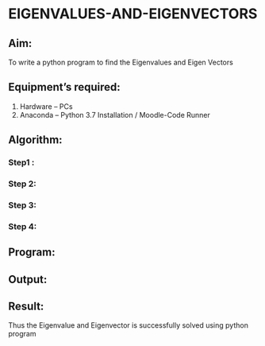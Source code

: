 # EIGENVALUES-AND-EIGENVECTORS
## Aim:
To write a python program to find the Eigenvalues and Eigen Vectors
## Equipment’s required:
1. 	Hardware – PCs
2. 	Anaconda – Python 3.7 Installation / Moodle-Code Runner
## Algorithm:
### Step1 : 

### Step 2: 

### Step 3:

### Step 4: 


## Program:

## Output:

## Result:
Thus the Eigenvalue and Eigenvector is successfully solved using python program
